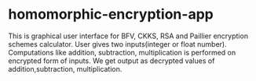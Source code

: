 # homomorphic-encryption-app
This is graphical user interface for BFV, CKKS, RSA and Paillier encryption schemes calculator.  User gives two inputs(integer or float number). Computations like addition, subtraction, multiplication is performed on encrypted form of inputs. We get output as decrypted values of addition,subtraction, multiplication. 
